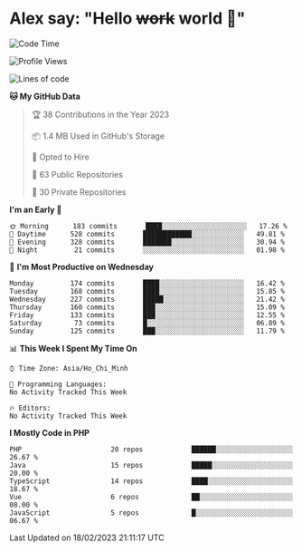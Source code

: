 # Alex say: "Hello ~~work~~ world 🐾"

<!--START_SECTION:waka-->
![Code Time](http://img.shields.io/badge/Code%20Time-839%20hrs%205%20mins-blue)

![Profile Views](http://img.shields.io/badge/Profile%20Views-0-blue)

![Lines of code](https://img.shields.io/badge/From%20Hello%20World%20I%27ve%20Written-4%20Million%20lines%20of%20code-blue)

**🐱 My GitHub Data** 

> 🏆 38 Contributions in the Year 2023
 > 
> 📦 1.4 MB Used in GitHub's Storage 
 > 
> 💼 Opted to Hire
 > 
> 📜 63 Public Repositories 
 > 
> 🔑 30 Private Repositories  
 > 
**I'm an Early 🐤** 

```text
🌞 Morning      183 commits       ████░░░░░░░░░░░░░░░░░░░░░   17.26 % 
🌆 Daytime      528 commits       ████████████░░░░░░░░░░░░░   49.81 % 
🌃 Evening      328 commits       ███████░░░░░░░░░░░░░░░░░░   30.94 % 
🌙 Night         21 commits       ░░░░░░░░░░░░░░░░░░░░░░░░░   01.98 % 

```
📅 **I'm Most Productive on Wednesday** 

```text
Monday         174 commits       ████░░░░░░░░░░░░░░░░░░░░░   16.42 % 
Tuesday        168 commits       ████░░░░░░░░░░░░░░░░░░░░░   15.85 % 
Wednesday      227 commits       █████░░░░░░░░░░░░░░░░░░░░   21.42 % 
Thursday       160 commits       ███░░░░░░░░░░░░░░░░░░░░░░   15.09 % 
Friday         133 commits       ███░░░░░░░░░░░░░░░░░░░░░░   12.55 % 
Saturday        73 commits       █░░░░░░░░░░░░░░░░░░░░░░░░   06.89 % 
Sunday         125 commits       ███░░░░░░░░░░░░░░░░░░░░░░   11.79 % 

```


📊 **This Week I Spent My Time On** 

```text
⌚︎ Time Zone: Asia/Ho_Chi_Minh

💬 Programming Languages: 
No Activity Tracked This Week

🔥 Editors: 
No Activity Tracked This Week

```

**I Mostly Code in PHP** 

```text
PHP                      20 repos            ██████░░░░░░░░░░░░░░░░░░░   26.67 % 
Java                     15 repos            █████░░░░░░░░░░░░░░░░░░░░   20.00 % 
TypeScript               14 repos            ████░░░░░░░░░░░░░░░░░░░░░   18.67 % 
Vue                      6 repos             ██░░░░░░░░░░░░░░░░░░░░░░░   08.00 % 
JavaScript               5 repos             █░░░░░░░░░░░░░░░░░░░░░░░░   06.67 % 

```



 Last Updated on 18/02/2023 21:11:17 UTC
<!--END_SECTION:waka-->
